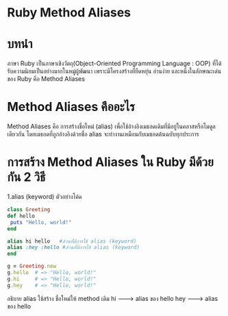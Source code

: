 # Ruby Method Aliases
# บทนำ
  ภาษา Ruby เป็นภาษาเชิงวัตถุ(Object-Oriented Programming Language : OOP) ที่ได้รับความนิยมเป็นอย่างมากในหมู่ผู้พัฒนา เพราะมีโครงสร้างที่ยืดหยุ่น อ่านง่าย และหนึ่งในลักษณะเด่นของ Ruby คือ Method Aliases 

# Method Aliases คืออะไร
Method Aliases คือ การสร้างชื่อใหม่ (alias) เพื่อใช้อ้างอิงเมธอดเดิมที่มีอยู่ในคลาสหรือโมดูลเดียวกัน โดยเมธอดที่ถูกอ้างอิงด้วยชื่อ alias จะทำงานเหมือนกับเมธอดต้นฉบับทุกประการ
# การสร้าง Method Aliases ใน Ruby มีด้วยกัน 2 วิธี
1.alias (keyword)
   ตัวอย่างโค้ด
   ```ruby
class Greeting
  def hello
    puts "Hello, world!"
  end

  alias hi hello   #ส่วนที่มีการใช้ alias (keyword)
  alias :hey :hello #ส่วนที่มีการใช้ alias (keyword)
end

g = Greeting.new
g.hello  # => "Hello, world!"
g.hi     # => "Hello, world!"
g.hey    # => "Hello, world!" 
```
อธิบาย
alias ใช้สร้าง ชื่อใหม่ให้ method เดิม
hi ---> alias ของ hello
hey ---> alias ของ hello
